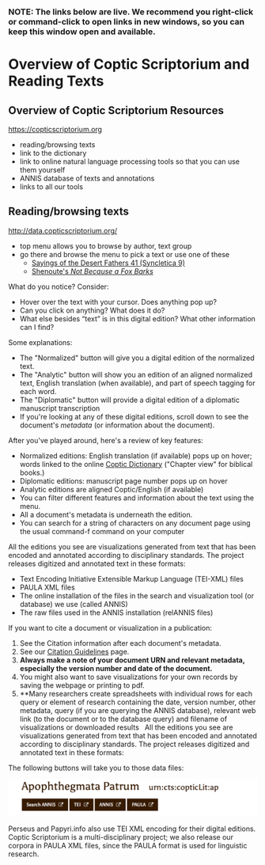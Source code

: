 ### NOTE: The links below are live. We recommend you right-click or command-click to open links in new windows, so you can keep this window open and available.

# Overview of Coptic Scriptorium and Reading Texts

## <a name="intro"></a>Overview of Coptic Scriptorium Resources

https://copticscriptorium.org
* reading/browsing texts
* link to the dictionary
* link to online natural language processing tools so that you can use them yourself
* ANNIS database of texts and annotations
* links to all our tools

## Reading/browsing texts

http://data.copticscriptorium.org/ 
* top menu allows you to browse by author, text group
* go there and browse the menu to pick a text or use one of these
  * [Sayings of the Desert Fathers 41 (Syncletica 9)](http://data.copticscriptorium.org/texts/ap/apophthegmata-patrum-sahidic-041-syncletica-9-11/norm)
   * [Shenoute's _Not Because a Fox Barks_](http://data.copticscriptorium.org/texts/not_because_a_fox_barks/not-because-a-fox-barks-xh-204-216/norm)

What do you notice?  Consider:
  * Hover over the text with your cursor. Does anything pop up?
  * Can you click on anything?  What does it do?
  * What else besides “text” is in this digital edition?  What other information can I find?

Some explanations:

  * The "Normalized" button will give you a digital edition of the normalized text. 
  * The "Analytic" button will show you an edition of an aligned normalized text, English translation (when available), and part of speech tagging for each word.
  * The "Diplomatic" button will provide a digital edition of a diplomatic manuscript transcription
  * If you're looking at any of these digital editions, scroll down to see the document's _metadata_ (or information about the document).
  
After you've played around, here's a review of key features:
  * Normalized editions: English translation (if available) pops up on hover; words linked to the online [Coptic Dictionary](https://corpling.uis.georgetown.edu/coptic-dictionary/) ("Chapter view" for biblical books.)
  * Diplomatic editions: manuscript page number pops up on hover
  * Analytic editions are aligned Coptic/English (if available)
  * You can filter different features and information about the text using the menu.
  * All a document's metadata is underneath the edition.
  * You can search for a string of characters on any document page using the usual command-f command on your computer

All the editions you see are visualizations generated from text that has been encoded and annotated according to disciplinary standards. The project releases digitized and annotated text in these formats:
  * Text Encoding Initiative Extensible Markup Language (TEI-XML) files
  * PAULA XML files
  * The online installation of the files in the search and visualization tool (or database) we use (called ANNIS)
  * The raw files used in the ANNIS installation (relANNIS files)

If you want to cite a document or visualization in a publication:
  1. See the Citation information after each document's metadata.  
  2. See our [Citation Guidelines](http://copticscriptorium.org/citation-guidelines.html) page.
  3. **Always make a note of your document URN and relevant metadata, especially the version number and date of the document.** 
  4. You might also want to save visualizations for your own records by saving the webpage or printing to pdf.
  5. **Many researchers create spreadsheets with individual rows for each query or element of research containing the date, version number, other metadata, query (if you are querying the ANNIS database), relevant web link (to the document or to the database query) and filename of visualizations or downloaded results
  
All the editions you see are visualizations generated from text that has been encoded and annotated according to disciplinary standards.  The project releases digitized and annotated text in these formats:

The following buttons will take you to those data files:

![screenshot of buttons](https://github.com/CopticScriptorium/NAPS2017/raw/master/images/buttons.png)

Perseus and Papyri.info also use TEI XML encoding for their digital editions.  Coptic Scriptorium is a multi-disciplinary project; we also release our corpora in PAULA XML files, since the PAULA format is used for linguistic research.
